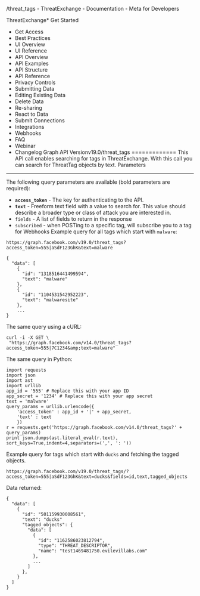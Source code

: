 /threat\_tags - ThreatExchange - Documentation - Meta for Developers

ThreatExchange* Get Started
* Get Access
* Best Practices
* UI Overview
* UI Reference
* API Overview
* API Examples
* API Structure
* API Reference
* Privacy Controls
* Submitting Data
* Editing Existing Data
* Delete Data
* Re-sharing
* React to Data
* Submit Connections
* Integrations
* Webhooks
* FAQ
* Webinar
* Changelog
Graph API Versionv19.0/threat\_tags
=============
This API call enables searching for tags in ThreatExchange. With this call you can search for ThreatTag objects by text.
Parameters
----------
The following query parameters are available (bold parameters are required):
* **`access_token`** - The key for authenticating to the API.
* **`text`** - Freeform text field with a value to search for. This value should describe a broader type or class of attack you are interested in.
* `fields` - A list of fields to return in the response
* `subscribed` - when POSTing to a specific tag, will subscribe you to a tag for Webhooks
Example query for all tags which start with `malware`:

```
https://graph.facebook.com/v19.0/threat_tags?access_token=555|aSdF123GhK&text=malware
```
```
{
  "data": [
    {
      "id": "1318516441499594",
      "text": "malware"
    },
    {
      "id": "1104531542952223",
      "text": "malwaresite"
    },
    ...
}
```
The same query using a cURL:

```
curl -i -X GET \
 "https://graph.facebook.com/v14.0/threat_tags?access_token=555|7C1234&amp;text=malware"
```
The same query in Python:

```
import requests
import json
import ast
import urllib
app_id = '555' # Replace this with your app ID
app_secret = '1234' # Replace this with your app secret
text = 'malware'
query_params = urllib.urlencode({
    'access_token' : app_id + '|' + app_secret,
    'text' : text
    })
r = requests.get('https://graph.facebook.com/v14.0/threat_tags?' + query_params)
print json.dumps(ast.literal_eval(r.text), sort_keys=True,indent=4,separators=(',', ': '))
```
Example query for tags which start with `ducks` and fetching the tagged objects.

```
https://graph.facebook.com/v19.0/threat_tags/?access_token=555|aSdF123GhK&text=ducks&fields=id,text,tagged_objects
```
Data returned:

```
{
  "data": [
    {
      "id": "501159930008561",
      "text": "ducks"
      "tagged_objects": {
        "data": [
          {
            "id": "1162586023812794",
            "type": "THREAT_DESCRIPTOR",
            "name": "test1469481750.evilevillabs.com"
          },
          ...
        ]
      },
    }
  ]
}
```